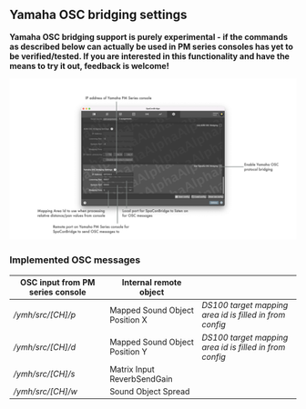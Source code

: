 ## Yamaha OSC bridging settings

**Yamaha OSC bridging support is purely experimental - if the commands as described below can actually be used in PM series consoles has yet to be verified/tested. If you are interested in this functionality and have the means to try it out, feedback is welcome!**

![Showreel.022.png](../Showreel/Showreel.022.png "Yamaha OSC bridging settings")


### Implemented OSC messages

| OSC input from PM series console | Internal remote object | |
| -- | -- | -- |
| _/ymh/src/[CH]/p_ | Mapped Sound Object Position X | _DS100 target mapping area id is filled in from config_ |
| _/ymh/src/[CH]/d_ | Mapped Sound Object Position Y | _DS100 target mapping area id is filled in from config_ |
| _/ymh/src/[CH]/s_ | Matrix Input ReverbSendGain | |
| _/ymh/src/[CH]/w_ | Sound Object Spread | |